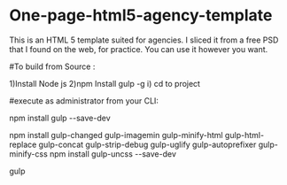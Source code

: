 # One-page-html5-agency-template

This is an HTML 5 template suited for agencies. I sliced it from a free PSD that I found on the web, for practice.
You can use it however you want.

#To build from Source :

1)Install Node js
2)npm Install gulp -g
i) cd to project
    
#execute as administrator from your CLI:

npm install gulp --save-dev

npm install gulp-changed gulp-imagemin gulp-minify-html gulp-html-replace gulp-concat gulp-strip-debug gulp-uglify gulp-autoprefixer gulp-minify-css npm install gulp-uncss --save-dev

gulp
